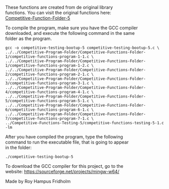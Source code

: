 
These  functions  are  created  from  de  original  library  
functions. You  can  visit  the  original  functions  here:  
[Competitive-Function-Folder-5](https://github.com/H4PE0N/Competitive-Programming/tree/master/Competitive-Program-Folder/Competitive-Functions-Folder-5)

To compile the program, make sure you have the GCC compiler  
downloaded, and execute the following command in  the  same  
folder as the program.

```
gcc -o competitive-testing-bootup-5 competitive-testing-bootup-5.c \
../../Competitive-Program-Folder/Competitive-Functions-Folder-1/competitive-functions-program-1-1.c \
../../Competitive-Program-Folder/Competitive-Functions-Folder-1/competitive-functions-program-1-2.c \
../../Competitive-Program-Folder/Competitive-Functions-Folder-2/competitive-functions-program-2-1.c \
../../Competitive-Program-Folder/Competitive-Functions-Folder-3/competitive-functions-program-3-1.c \
../../Competitive-Program-Folder/Competitive-Functions-Folder-4/competitive-functions-program-4-1.c \
../../Competitive-Program-Folder/Competitive-Functions-Folder-5/competitive-functions-program-5-1.c \
../../Competitive-Program-Folder/Competitive-Functions-Folder-6/competitive-functions-program-6-1.c \
../../Competitive-Program-Folder/Competitive-Functions-Folder-7/competitive-functions-program-7-1.c \
../Competitive-Functions-Testing-5/competitive-functions-testing-5-1.c -lm
```

After you have compiled the  program,  type  the  following  
command to run the executable file, that is going to appear  
in the folder:

```
./competitive-testing-bootup-5
```

To download the GCC compiler for this project,  go  to  the  
website: https://sourceforge.net/projects/mingw-w64/

Made by Roy Hampus Fridholm
